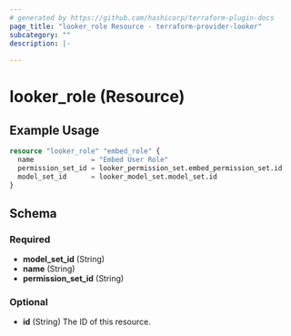 ```yaml
---
# generated by https://github.com/hashicorp/terraform-plugin-docs
page_title: "looker_role Resource - terraform-provider-looker"
subcategory: ""
description: |-
  
---
```


# looker_role (Resource)



## Example Usage

```terraform
resource "looker_role" "embed_role" {
  name              = "Embed User Role"
  permission_set_id = looker_permission_set.embed_permission_set.id
  model_set_id      = looker_model_set.model_set.id
}
```

<!-- schema generated by tfplugindocs -->
## Schema

### Required

- **model_set_id** (String)
- **name** (String)
- **permission_set_id** (String)

### Optional

- **id** (String) The ID of this resource.


